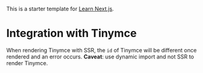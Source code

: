 This is a starter template for [Learn Next.js](https://nextjs.org/learn).

# Integration with Tinymce
When rendering Tinymce with SSR, the `id` of Tinymce will be different once rendered and an error occurs. 
**Caveat**: use dynamic import and not SSR to render Tinymce.